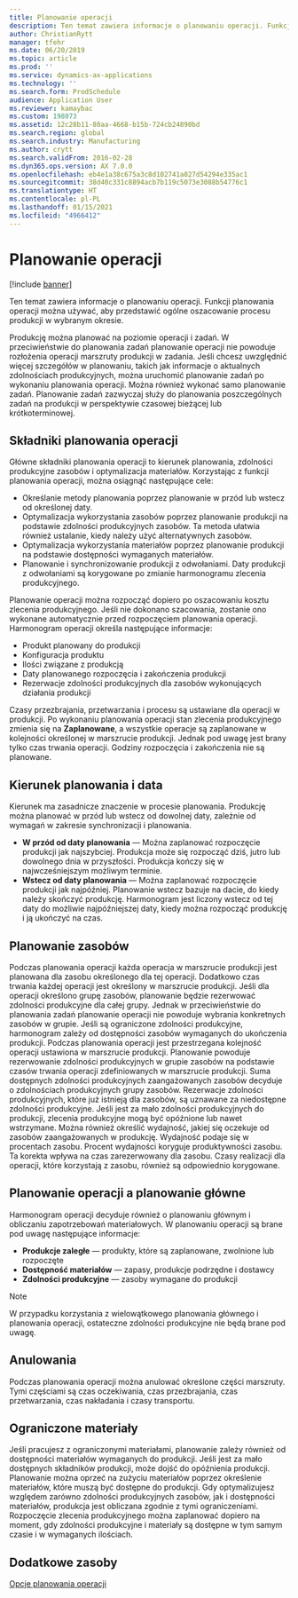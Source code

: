 ```yaml
---
title: Planowanie operacji
description: Ten temat zawiera informacje o planowaniu operacji. Funkcji planowania operacji można używać, aby przedstawić ogólne oszacowanie procesu produkcji w wybranym okresie.
author: ChristianRytt
manager: tfehr
ms.date: 06/20/2019
ms.topic: article
ms.prod: ''
ms.service: dynamics-ax-applications
ms.technology: ''
ms.search.form: ProdSchedule
audience: Application User
ms.reviewer: kamaybac
ms.custom: 198073
ms.assetid: 12c28b11-80aa-4668-b15b-724cb24890bd
ms.search.region: global
ms.search.industry: Manufacturing
ms.author: crytt
ms.search.validFrom: 2016-02-28
ms.dyn365.ops.version: AX 7.0.0
ms.openlocfilehash: eb4e1a38c675a3c8d102741a027d54294e335ac1
ms.sourcegitcommit: 38d40c331c8894acb7b119c5073e3088b54776c1
ms.translationtype: HT
ms.contentlocale: pl-PL
ms.lasthandoff: 01/15/2021
ms.locfileid: "4966412"
---
```

# <a name="operations-scheduling"></a>Planowanie operacji

[!include [banner](../includes/banner.md)]

Ten temat zawiera informacje o planowaniu operacji. Funkcji planowania operacji można używać, aby przedstawić ogólne oszacowanie procesu produkcji w wybranym okresie.

Produkcję można planować na poziomie operacji i zadań. W przeciwieństwie do planowania zadań planowanie operacji nie powoduje rozłożenia operacji marszruty produkcji w zadania. Jeśli chcesz uwzględnić więcej szczegółów w planowaniu, takich jak informacje o aktualnych zdolnościach produkcyjnych, można uruchomić planowanie zadań po wykonaniu planowania operacji. Można również wykonać samo planowanie zadań. Planowanie zadań zazwyczaj służy do planowania poszczególnych zadań na produkcji w perspektywie czasowej bieżącej lub krótkoterminowej.

## <a name="components-of-operations-scheduling"></a>Składniki planowania operacji
Główne składniki planowania operacji to kierunek planowania, zdolności produkcyjne zasobów i optymalizacja materiałów. Korzystając z funkcji planowania operacji, można osiągnąć następujące cele:

-   Określanie metody planowania poprzez planowanie w przód lub wstecz od określonej daty.
-   Optymalizacja wykorzystania zasobów poprzez planowanie produkcji na podstawie zdolności produkcyjnych zasobów. Ta metoda ułatwia również ustalanie, kiedy należy użyć alternatywnych zasobów.
-   Optymalizacja wykorzystania materiałów poprzez planowanie produkcji na podstawie dostępności wymaganych materiałów.
-   Planowanie i synchronizowanie produkcji z odwołaniami. Daty produkcji z odwołaniami są korygowane po zmianie harmonogramu zlecenia produkcyjnego.

Planowanie operacji można rozpocząć dopiero po oszacowaniu kosztu zlecenia produkcyjnego. Jeśli nie dokonano szacowania, zostanie ono wykonane automatycznie przed rozpoczęciem planowania operacji. Harmonogram operacji określa następujące informacje:

-   Produkt planowany do produkcji
-   Konfiguracja produktu
-   Ilości związane z produkcją
-   Daty planowanego rozpoczęcia i zakończenia produkcji
-   Rezerwacje zdolności produkcyjnych dla zasobów wykonujących działania produkcji

Czasy przezbrajania, przetwarzania i procesu są ustawiane dla operacji w produkcji. Po wykonaniu planowania operacji stan zlecenia produkcyjnego zmienia się na **Zaplanowane**, a wszystkie operacje są zaplanowane w kolejności określonej w marszrucie produkcji. Jednak pod uwagę jest brany tylko czas trwania operacji. Godziny rozpoczęcia i zakończenia nie są planowane.

## <a name="scheduling-direction-and-date"></a>Kierunek planowania i data
Kierunek ma zasadnicze znaczenie w procesie planowania. Produkcję można planować w przód lub wstecz od dowolnej daty, zależnie od wymagań w zakresie synchronizacji i planowania.

-   **W przód od daty planowania** — Można zaplanować rozpoczęcie produkcji jak najszybciej. Produkcja może się rozpocząć dziś, jutro lub dowolnego dnia w przyszłości. Produkcja kończy się w najwcześniejszym możliwym terminie.
-   **Wstecz od daty planowania** — Można zaplanować rozpoczęcie produkcji jak najpóźniej. Planowanie wstecz bazuje na dacie, do kiedy należy skończyć produkcję. Harmonogram jest liczony wstecz od tej daty do możliwie najpóźniejszej daty, kiedy można rozpocząć produkcję i ją ukończyć na czas.

## <a name="resource-scheduling"></a>Planowanie zasobów
Podczas planowania operacji każda operacja w marszrucie produkcji jest planowana dla zasobu określonego dla tej operacji. Dodatkowo czas trwania każdej operacji jest określony w marszrucie produkcji. Jeśli dla operacji określono grupę zasobów, planowanie będzie rezerwować zdolności produkcyjne dla całej grupy. Jednak w przeciwieństwie do planowania zadań planowanie operacji nie powoduje wybrania konkretnych zasobów w grupie. Jeśli są ograniczone zdolności produkcyjne, harmonogram zależy od dostępności zasobów wymaganych do ukończenia produkcji. Podczas planowania operacji jest przestrzegana kolejność operacji ustawiona w marszrucie produkcji. Planowanie powoduje rezerwowanie zdolności produkcyjnych w grupie zasobów na podstawie czasów trwania operacji zdefiniowanych w marszrucie produkcji. Suma dostępnych zdolności produkcyjnych zaangażowanych zasobów decyduje o zdolnościach produkcyjnych grupy zasobów. Rezerwacje zdolności produkcyjnych, które już istnieją dla zasobów, są uznawane za niedostępne zdolności produkcyjne. Jeśli jest za mało zdolności produkcyjnych do produkcji, zlecenia produkcyjne mogą być opóźnione lub nawet wstrzymane. Można również określić wydajność, jakiej się oczekuje od zasobów zaangażowanych w produkcję. Wydajność podaje się w procentach zasobu. Procent wydajności koryguje produktywności zasobu. Ta korekta wpływa na czas zarezerwowany dla zasobu. Czasy realizacji dla operacji, które korzystają z zasobu, również są odpowiednio korygowane.

## <a name="operations-scheduling-and-master-planning"></a>Planowanie operacji a planowanie główne
Harmonogram operacji decyduje również o planowaniu głównym i obliczaniu zapotrzebowań materiałowych. W planowaniu operacji są brane pod uwagę następujące informacje:

-   **Produkcje zaległe** — produkty, które są zaplanowane, zwolnione lub rozpoczęte
-   **Dostępność materiałów** — zapasy, produkcje podrzędne i dostawcy
-   **Zdolności produkcyjne** — zasoby wymagane do produkcji

> [!NOTE]
> W przypadku korzystania z wielowątkowego planowania głównego i planowania operacji, ostateczne zdolności produkcyjne nie będą brane pod uwagę. 

## <a name="cancellations"></a>Anulowania
Podczas planowania operacji można anulować określone części marszruty. Tymi częściami są czas oczekiwania, czas przezbrajania, czas przetwarzania, czas nakładania i czasy transportu.

## <a name="finite-materials"></a>Ograniczone materiały
Jeśli pracujesz z ograniczonymi materiałami, planowanie zależy również od dostępności materiałów wymaganych do produkcji. Jeśli jest za mało dostępnych składników produkcji, może dojść do opóźnienia produkcji. Planowanie można oprzeć na zużyciu materiałów poprzez określenie materiałów, które muszą być dostępne do produkcji. Gdy optymalizujesz względem zarówno zdolności produkcyjnych zasobów, jak i dostępności materiałów, produkcja jest obliczana zgodnie z tymi ograniczeniami. Rozpoczęcie zlecenia produkcyjnego można zaplanować dopiero na moment, gdy zdolności produkcyjne i materiały są dostępne w tym samym czasie i w wymaganych ilościach.

<a name="additional-resources"></a>Dodatkowe zasoby
--------

[Opcje planowania operacji](operation-scheduling-options.md)



